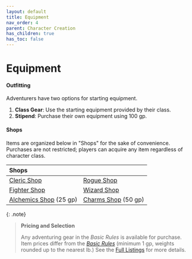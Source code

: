 ```yaml
---
layout: default
title: Equipment
nav_order: 4
parent: Character Creation
has_children: true
has_toc: false
---
```


# Equipment

#### Outfitting

Adventurers have two options for starting equipment.

1. **Class Gear**: Use the starting equipment provided by their class.
2. **Stipend**: Purchase their own equipment using 100 gp.

#### Shops

Items are organized below in "Shops" for the sake of convenience. Purchases are not restricted; players can acquire any item regardless of character class.

| Shops                               |                                  |
| :---------------------------------- | :------------------------------- |
| [Cleric Shop](shops/cleric_gear)    | [Rogue Shop](shops/rogue_gear)   |
| [Fighter Shop](shops/fighter_gear)  | [Wizard Shop](shops/wizard_gear) |
| [Alchemics Shop](alchemics) (25 gp) | [Charms Shop](charms) (50 gp)    |

{: .note}
> **Pricing and Selection**
>
> Any adventuring gear in the _Basic Rules_ is available for purchase. Item prices differ from the _[Basic Rules](../../more/DnD_BasicRules_2018.pdf)_ (minimum 1 gp, weights rounded up to the nearest lb.) See the [Full Listings](items/index) for more details.
